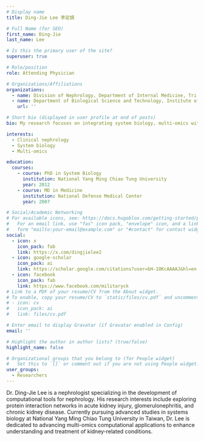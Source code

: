 ```yaml
---
# Display name
title: Ding-Jie Lee 李定頡

# Full Name (for SEO)
first_name: Ding-Jie
last_name: Lee

# Is this the primary user of the site?
superuser: true

# Role/position
role: Attending Physician

# Organizations/Affiliations
organizations:
  - name: Division of Nephrology, Department of Internal Medicine, Tri-Service General Hospital Keelung Branch, National Defense Medical Center, Taiwan 
  - name: Department of Biological Science and Technology, Institute of Bioinformatics and System Biology, National Yang Ming Chiao Tung University, Hsinchu, Taiwan
    url: ''

# Short bio (displayed in user profile at end of posts)
bio: My research focuses on integrating system biology, multi-omics with renal disease.

interests:
  - Clinical nephrology
  - System biology
  - Multi-omics

education:
  courses:
    - course: PhD in System Biology
      institution: National Yang Ming Chiao Tung University
      year: 2012
    - course: MD in Medicine
      institution: National Defense Medical Center
      year: 2007

# Social/Academic Networking
# For available icons, see: https://docs.hugoblox.com/getting-started/page-builder/#icons
#   For an email link, use "fas" icon pack, "envelope" icon, and a link in the
#   form "mailto:your-email@example.com" or "#contact" for contact widget.
social:
  - icon: x
    icon_pack: fab
    link: https://x.com/dingjielee2
  - icon: google-scholar
    icon_pack: ai
    link: https://scholar.google.com/citations?user=bH-1OKcAAAAJ&hl=en
  - icon: facebook
    icon_pack: fab
    link: https://www.facebook.com/militaryck
# Link to a PDF of your resume/CV from the About widget.
# To enable, copy your resume/CV to `static/files/cv.pdf` and uncomment the lines below.
# - icon: cv
#   icon_pack: ai
#   link: files/cv.pdf

# Enter email to display Gravatar (if Gravatar enabled in Config)
email: ''

# Highlight the author in author lists? (true/false)
highlight_name: false

# Organizational groups that you belong to (for People widget)
#   Set this to `[]` or comment out if you are not using People widget.
user_groups:
  - Researchers
---
```


Dr. Ding-Jie Lee is a nephrologist specializing in the development of computational tools for nephrology. His research interests include exploring protein interaction networks in acute kidney injury, glomerulonephritis, and chronic kidney disease. Currently pursuing advanced studies in systems biology at National Yang Ming Chiao Tung University in Taiwan, Dr. Lee is dedicated to advancing multi-omics computational applications to enhance understanding and treatment of kidney-related conditions.